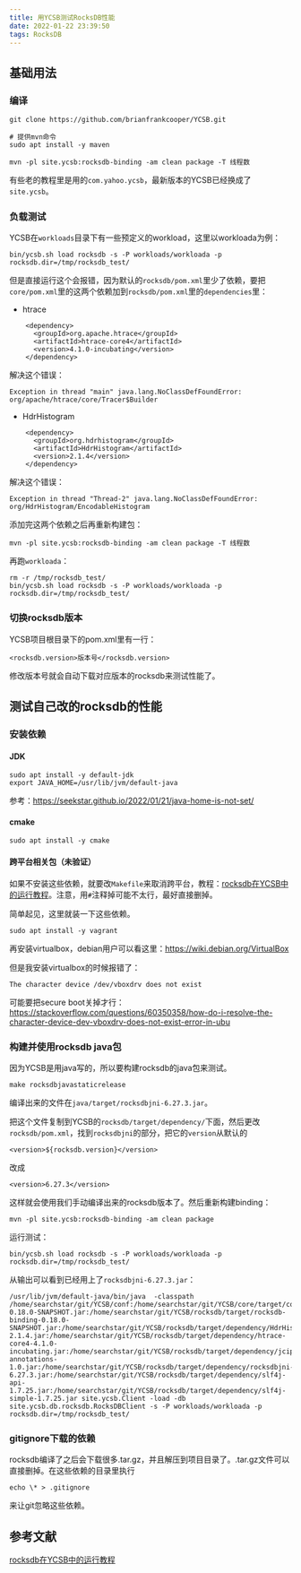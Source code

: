 ```yaml
---
title: 用YCSB测试RocksDB性能
date: 2022-01-22 23:39:50
tags: RocksDB
---
```


## 基础用法

### 编译

```shell
git clone https://github.com/brianfrankcooper/YCSB.git
```

```shell
# 提供mvn命令
sudo apt install -y maven
```

```shell
mvn -pl site.ycsb:rocksdb-binding -am clean package -T 线程数
```

有些老的教程里是用的```com.yahoo.ycsb```，最新版本的YCSB已经换成了```site.ycsb```。

### 负载测试

YCSB在```workloads```目录下有一些预定义的workload，这里以workloada为例：

```shell
bin/ycsb.sh load rocksdb -s -P workloads/workloada -p rocksdb.dir=/tmp/rocksdb_test/
```

但是直接运行这个会报错，因为默认的```rocksdb/pom.xml```里少了依赖，要把```core/pom.xml```里的这两个依赖加到```rocksdb/pom.xml```里的```dependencies```里：

- htrace

```
    <dependency>
      <groupId>org.apache.htrace</groupId>
      <artifactId>htrace-core4</artifactId>
      <version>4.1.0-incubating</version>
    </dependency>
```

解决这个错误：

```
Exception in thread "main" java.lang.NoClassDefFoundError: org/apache/htrace/core/Tracer$Builder
```

- HdrHistogram

```
    <dependency>
      <groupId>org.hdrhistogram</groupId>
      <artifactId>HdrHistogram</artifactId>
      <version>2.1.4</version>
    </dependency>
```

解决这个错误：

```
Exception in thread "Thread-2" java.lang.NoClassDefFoundError: org/HdrHistogram/EncodableHistogram
```

添加完这两个依赖之后再重新构建包：

```shell
mvn -pl site.ycsb:rocksdb-binding -am clean package -T 线程数
```

再跑```workloada```：

```shell
rm -r /tmp/rocksdb_test/
bin/ycsb.sh load rocksdb -s -P workloads/workloada -p rocksdb.dir=/tmp/rocksdb_test/
```

### 切换rocksdb版本

YCSB项目根目录下的pom.xml里有一行：

```
<rocksdb.version>版本号</rocksdb.version>
```

修改版本号就会自动下载对应版本的rocksdb来测试性能了。

## 测试自己改的rocksdb的性能

### 安装依赖

#### JDK

```shell
sudo apt install -y default-jdk
export JAVA_HOME=/usr/lib/jvm/default-java
```

参考：<https://seekstar.github.io/2022/01/21/java-home-is-not-set/>

#### cmake

```shell
sudo apt install -y cmake
```

#### 跨平台相关包（未验证）

如果不安装这些依赖，就要改```Makefile```来取消跨平台，教程：[rocksdb在YCSB中的运行教程](https://blog.csdn.net/a993096281/article/details/87864340)。注意，用```#```注释掉可能不太行，最好直接删掉。

简单起见，这里就装一下这些依赖。

```shell
sudo apt install -y vagrant
```

再安装virtualbox，debian用户可以看这里：<https://wiki.debian.org/VirtualBox>

但是我安装virtualbox的时候报错了：

```
The character device /dev/vboxdrv does not exist
```

可能要把secure boot关掉才行：<https://stackoverflow.com/questions/60350358/how-do-i-resolve-the-character-device-dev-vboxdrv-does-not-exist-error-in-ubu>

### 构建并使用rocksdb java包

因为YCSB是用java写的，所以要构建rocksdb的java包来测试。

```shell
make rocksdbjavastaticrelease
```

编译出来的文件在```java/target/rocksdbjni-6.27.3.jar```。

把这个文件复制到YCSB的```rocksdb/target/dependency/```下面，然后更改```rocksdb/pom.xml```，找到```rocksdbjni```的部分，把它的```version```从默认的

```
<version>${rocksdb.version}</version>
```

改成

```
<version>6.27.3</version>
```

这样就会使用我们手动编译出来的rocksdb版本了。然后重新构建binding：

```shell
mvn -pl site.ycsb:rocksdb-binding -am clean package
```

运行测试：

```shell
bin/ycsb.sh load rocksdb -s -P workloads/workloada -p rocksdb.dir=/tmp/rocksdb_test/
```

从输出可以看到已经用上了```rocksdbjni-6.27.3.jar```：

```
/usr/lib/jvm/default-java/bin/java  -classpath /home/searchstar/git/YCSB/conf:/home/searchstar/git/YCSB/core/target/core-0.18.0-SNAPSHOT.jar:/home/searchstar/git/YCSB/rocksdb/target/rocksdb-binding-0.18.0-SNAPSHOT.jar:/home/searchstar/git/YCSB/rocksdb/target/dependency/HdrHistogram-2.1.4.jar:/home/searchstar/git/YCSB/rocksdb/target/dependency/htrace-core4-4.1.0-incubating.jar:/home/searchstar/git/YCSB/rocksdb/target/dependency/jcip-annotations-1.0.jar:/home/searchstar/git/YCSB/rocksdb/target/dependency/rocksdbjni-6.27.3.jar:/home/searchstar/git/YCSB/rocksdb/target/dependency/slf4j-api-1.7.25.jar:/home/searchstar/git/YCSB/rocksdb/target/dependency/slf4j-simple-1.7.25.jar site.ycsb.Client -load -db site.ycsb.db.rocksdb.RocksDBClient -s -P workloads/workloada -p rocksdb.dir=/tmp/rocksdb_test/
```

### gitignore下载的依赖

rocksdb编译了之后会下载很多.tar.gz，并且解压到项目目录了。.tar.gz文件可以直接删掉。在这些依赖的目录里执行

```shell
echo \* > .gitignore
```

来让git忽略这些依赖。

## 参考文献

[rocksdb在YCSB中的运行教程](https://blog.csdn.net/a993096281/article/details/87864340)
